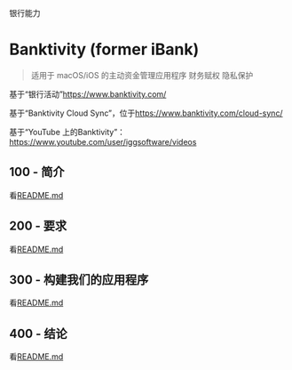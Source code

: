 银行能力

# Banktivity (former iBank)

> 适用于 macOS/iOS 的主动资金管理应用程序
> 财务赋权
> 隐私保护

基于“银行活动”<https://www.banktivity.com/>

基于“Banktivity Cloud Sync”，位于<https://www.banktivity.com/cloud-sync/>

基于“YouTube 上的Banktivity”：<https://www.youtube.com/user/iggsoftware/videos>

## 100 - 简介

看[README.md](./100/README.md)

## 200 - 要求

看[README.md](./200/README.md)

## 300 - 构建我们的应用程序

看[README.md](./300/README.md)

## 400 - 结论

看[README.md](./400/README.md)
